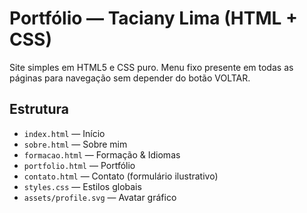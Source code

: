 # Portfólio — Taciany Lima (HTML + CSS)

Site simples em HTML5 e CSS puro. Menu fixo presente em todas as páginas para navegação sem depender do botão VOLTAR.

## Estrutura
- `index.html` — Início
- `sobre.html` — Sobre mim
- `formacao.html` — Formação & Idiomas
- `portfolio.html` — Portfólio
- `contato.html` — Contato (formulário ilustrativo)
- `styles.css` — Estilos globais
- `assets/profile.svg` — Avatar gráfico


